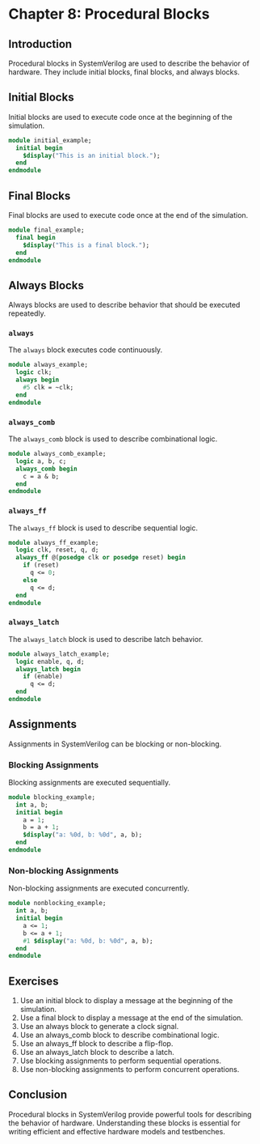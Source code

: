# Chapter 8: Procedural Blocks

## Introduction
Procedural blocks in SystemVerilog are used to describe the behavior of hardware. They include initial blocks, final blocks, and always blocks.

## Initial Blocks
Initial blocks are used to execute code once at the beginning of the simulation.

```systemverilog
module initial_example;
  initial begin
    $display("This is an initial block.");
  end
endmodule
```

## Final Blocks
Final blocks are used to execute code once at the end of the simulation.

```systemverilog
module final_example;
  final begin
    $display("This is a final block.");
  end
endmodule
```

## Always Blocks
Always blocks are used to describe behavior that should be executed repeatedly.

### `always`
The `always` block executes code continuously.

```systemverilog
module always_example;
  logic clk;
  always begin
    #5 clk = ~clk;
  end
endmodule
```

### `always_comb`
The `always_comb` block is used to describe combinational logic.

```systemverilog
module always_comb_example;
  logic a, b, c;
  always_comb begin
    c = a & b;
  end
endmodule
```

### `always_ff`
The `always_ff` block is used to describe sequential logic.

```systemverilog
module always_ff_example;
  logic clk, reset, q, d;
  always_ff @(posedge clk or posedge reset) begin
    if (reset)
      q <= 0;
    else
      q <= d;
  end
endmodule
```

### `always_latch`
The `always_latch` block is used to describe latch behavior.

```systemverilog
module always_latch_example;
  logic enable, q, d;
  always_latch begin
    if (enable)
      q <= d;
  end
endmodule
```

## Assignments
Assignments in SystemVerilog can be blocking or non-blocking.

### Blocking Assignments
Blocking assignments are executed sequentially.

```systemverilog
module blocking_example;
  int a, b;
  initial begin
    a = 1;
    b = a + 1;
    $display("a: %0d, b: %0d", a, b);
  end
endmodule
```

### Non-blocking Assignments
Non-blocking assignments are executed concurrently.

```systemverilog
module nonblocking_example;
  int a, b;
  initial begin
    a <= 1;
    b <= a + 1;
    #1 $display("a: %0d, b: %0d", a, b);
  end
endmodule
```

## Exercises
1. Use an initial block to display a message at the beginning of the simulation.
2. Use a final block to display a message at the end of the simulation.
3. Use an always block to generate a clock signal.
4. Use an always_comb block to describe combinational logic.
5. Use an always_ff block to describe a flip-flop.
6. Use an always_latch block to describe a latch.
7. Use blocking assignments to perform sequential operations.
8. Use non-blocking assignments to perform concurrent operations.

## Conclusion
Procedural blocks in SystemVerilog provide powerful tools for describing the behavior of hardware. Understanding these blocks is essential for writing efficient and effective hardware models and testbenches.
